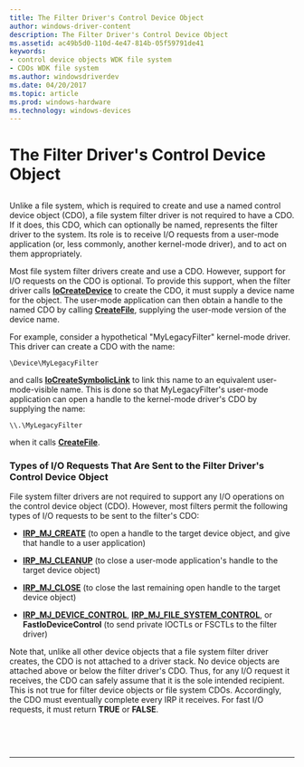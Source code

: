 ```yaml
---
title: The Filter Driver's Control Device Object
author: windows-driver-content
description: The Filter Driver's Control Device Object
ms.assetid: ac49b5d0-110d-4e47-814b-05f59791de41
keywords:
- control device objects WDK file system
- CDOs WDK file system
ms.author: windowsdriverdev
ms.date: 04/20/2017
ms.topic: article
ms.prod: windows-hardware
ms.technology: windows-devices
---
```


# The Filter Driver's Control Device Object


## <span id="ddk_the_filter_drivers_control_device_object_if"></span><span id="DDK_THE_FILTER_DRIVERS_CONTROL_DEVICE_OBJECT_IF"></span>


Unlike a file system, which is required to create and use a named control device object (CDO), a file system filter driver is not required to have a CDO. If it does, this CDO, which can optionally be named, represents the filter driver to the system. Its role is to receive I/O requests from a user-mode application (or, less commonly, another kernel-mode driver), and to act on them appropriately.

Most file system filter drivers create and use a CDO. However, support for I/O requests on the CDO is optional. To provide this support, when the filter driver calls [**IoCreateDevice**](https://msdn.microsoft.com/library/windows/hardware/ff548397) to create the CDO, it must supply a device name for the object. The user-mode application can then obtain a handle to the named CDO by calling [**CreateFile**](https://msdn.microsoft.com/library/windows/desktop/aa363858), supplying the user-mode version of the device name.

For example, consider a hypothetical "MyLegacyFilter" kernel-mode driver. This driver can create a CDO with the name:

```
\Device\MyLegacyFilter
```

and calls [**IoCreateSymbolicLink**](https://msdn.microsoft.com/library/windows/hardware/ff549043) to link this name to an equivalent user-mode-visible name. This is done so that MyLegacyFilter's user-mode application can open a handle to the kernel-mode driver's CDO by supplying the name:

```
\\.\MyLegacyFilter
```

when it calls [**CreateFile**](https://msdn.microsoft.com/library/windows/desktop/aa363858).

### <span id="types_of_i_o_requests_that_are_sent_to_the_filter_driver_s_control_dev"></span><span id="TYPES_OF_I_O_REQUESTS_THAT_ARE_SENT_TO_THE_FILTER_DRIVER_S_CONTROL_DEV"></span>Types of I/O Requests That Are Sent to the Filter Driver's Control Device Object

File system filter drivers are not required to support any I/O operations on the control device object (CDO). However, most filters permit the following types of I/O requests to be sent to the filter's CDO:

-   [**IRP\_MJ\_CREATE**](https://msdn.microsoft.com/library/windows/hardware/ff548630) (to open a handle to the target device object, and give that handle to a user application)

-   [**IRP\_MJ\_CLEANUP**](https://msdn.microsoft.com/library/windows/hardware/ff548608) (to close a user-mode application's handle to the target device object)

-   [**IRP\_MJ\_CLOSE**](https://msdn.microsoft.com/library/windows/hardware/ff548621) (to close the last remaining open handle to the target device object)

-   [**IRP\_MJ\_DEVICE\_CONTROL**](https://msdn.microsoft.com/library/windows/hardware/ff548649), [**IRP\_MJ\_FILE\_SYSTEM\_CONTROL**](https://msdn.microsoft.com/library/windows/hardware/ff548670), or **FastIoDeviceControl** (to send private IOCTLs or FSCTLs to the filter driver)

Note that, unlike all other device objects that a file system filter driver creates, the CDO is not attached to a driver stack. No device objects are attached above or below the filter driver's CDO. Thus, for any I/O request it receives, the CDO can safely assume that it is the sole intended recipient. This is not true for filter device objects or file system CDOs. Accordingly, the CDO must eventually complete every IRP it receives. For fast I/O requests, it must return **TRUE** or **FALSE**.

 

 


--------------------


